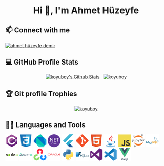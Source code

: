 
<h1 align="center">Hi 👋, I'm Ahmet Hüzeyfe</h1>

## 📫 Connect with me 
<p align="left">
<a href="https://www.linkedin.com/in/ahmethuzeyfedemir/" target="blank"><img align="center" src="https://raw.githubusercontent.com/rahuldkjain/github-profile-readme-generator/master/src/images/icons/Social/linked-in-alt.svg" alt="ahmet hüzeyfe demir" height="30" width="40" /></a>
</p>

## 💻 GitHub Profile Stats
  <p align="center">
    <a href="https://github.com/anuraghazra/github-readme-stats"><img alt="koyuboy's Github Stats" src="https://github-readme-stats.vercel.app/api?username=koyuboy&show_icons=true&count_private=true&theme=algolia" height="192px"/></a>
  &nbsp;
	  <img src="https://github-readme-stats.vercel.app/api/top-langs?username=koyuboy&langs_count=10&show_icons=true&locale=en&layout=compact&theme=algolia" alt="koyuboy" height="192px"/>
  </p>

<!--  ## ⚡ Recent GitHub Activity
   <a href="https://github.com/koyuboy"><img alt="koyuboy's Activity Graph" src="https://activity-graph.herokuapp.com/graph?username=koyuboy&custom_title=koyuboy's%20Contribution%20Graph&theme=react-dark" /></a> -->

## :trophy: Git profile Trophies
<p align="center"> <a href="https://github.com/ryo-ma/github-profile-trophy"><img src="https://github-profile-trophy.vercel.app/?username=koyuboy&layout=compact&theme=algolia" alt="koyuboy" /></a> </p>

<!--
## 👨‍💻 Skills
[![GitHub WidgetBox](https://github-widgetbox.vercel.app/api/skills?names=js,csharp,dart,js,java,python,html,css,json,mysql&includeNames=true)](https://github.com/Jurredr/github-widgetbox)
-->

## 👨‍💻 Languages and Tools
<!--
https://github.com/devicons/devicon/tree/master/icons copy icons path from there or use another link
<a> <img src="https://raw.githubusercontent.com/devicons/devicon/master/" alt="android" width="40" height="40"/> </a> 
-->
<p align="left"> 
<a> <img src="https://raw.githubusercontent.com/devicons/devicon/master/icons/csharp/csharp-original.svg" alt="android" width="40" height="40"/> </a> 
<a> <img src="https://raw.githubusercontent.com/devicons/devicon/master/icons/css3/css3-original.svg" alt="android" width="40" height="40"/> </a> 
<a> <img src="https://raw.githubusercontent.com/devicons/devicon/master/icons/dart/dart-original.svg" alt="android" width="40" height="40"/> </a> 
<a> <img src="https://raw.githubusercontent.com/devicons/devicon/master/icons/dotnetcore/dotnetcore-original.svg" alt="android" width="40" height="40"/> </a> 
<a> <img src="https://raw.githubusercontent.com/devicons/devicon/master/icons/flutter/flutter-original.svg" alt="android" width="40" height="40"/> </a> 
<a> <img src="https://raw.githubusercontent.com/devicons/devicon/master/icons/git/git-original.svg" alt="android" width="40" height="40"/> </a> 
<a> <img src="https://raw.githubusercontent.com/devicons/devicon/master/icons/html5/html5-original.svg" alt="android" width="40" height="40"/> </a> 
<a> <img src="https://raw.githubusercontent.com/devicons/devicon/master/icons/java/java-original.svg" alt="android" width="40" height="40"/> </a> 
<a> <img src="https://raw.githubusercontent.com/devicons/devicon/master/icons/javascript/javascript-original.svg" alt="android" width="40" height="40"/> </a> 
<a> <img src="https://raw.githubusercontent.com/devicons/devicon/master/icons/jupyter/jupyter-original-wordmark.svg" alt="android" width="40" height="40"/> </a> 
<a> <img src="https://raw.githubusercontent.com/devicons/devicon/master/icons/mysql/mysql-original-wordmark.svg" alt="android" width="40" height="40"/> </a> 
<a> <img src="https://raw.githubusercontent.com/devicons/devicon/master/icons/nodejs/nodejs-original-wordmark.svg" alt="android" width="40" height="40"/> </a> 
<a> <img src="https://raw.githubusercontent.com/devicons/devicon/master/icons/nuxtjs/nuxtjs-original-wordmark.svg" alt="android" width="40" height="40"/> </a> 
<a> <img src="https://raw.githubusercontent.com/devicons/devicon/master/icons/opencv/opencv-original.svg" alt="android" width="40" height="40"/> </a> 
<a> <img src="https://raw.githubusercontent.com/devicons/devicon/master/icons/oracle/oracle-original.svg" alt="android" width="40" height="40"/> </a> 
<a> <img src="https://raw.githubusercontent.com/devicons/devicon/master/icons/python/python-original.svg" alt="android" width="40" height="40"/> </a> 
<a> <img src="https://raw.githubusercontent.com/devicons/devicon/master/icons/sqlite/sqlite-original-wordmark.svg" alt="android" width="40" height="40"/> </a> 
<a> <img src="https://raw.githubusercontent.com/devicons/devicon/master/icons/visualstudio/visualstudio-plain.svg" alt="android" width="40" height="40"/> </a> 
<a> <img src="https://raw.githubusercontent.com/devicons/devicon/master/icons/vscode/vscode-original.svg" alt="android" width="40" height="40"/> </a> 
<a> <img src="https://raw.githubusercontent.com/devicons/devicon/master/icons/vuejs/vuejs-original-wordmark.svg" alt="android" width="40" height="40"/> </a> 
</p>







<!--
**koyuboy/koyuboy** is a ✨ _special_ ✨ repository because its `README.md` (this file) appears on your GitHub profile.

Here are some ideas to get you started:

- 🔭 I’m currently working on ...
- 🌱 I’m currently learning ...
- 👯 I’m looking to collaborate on ...
- 🤔 I’m looking for help with ...
- 💬 Ask me about ...
- 📫 How to reach me: ...
- 😄 Pronouns: ...
- ⚡ Fun fact: ...
-->
